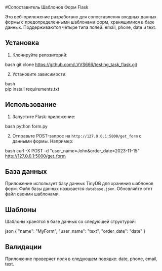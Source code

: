 #Сопоставитель Шаблонов Форм Flask

Это веб-приложение разработано для сопоставления входных данных формы с предопределенными шаблонами форм, хранящимися в базе данных. Поддерживаются четыре типа полей: email, phone, date и text.

## Установка

1. Клонируйте репозиторий:
   
bash
   git clone https://github.com/LVVS666/testing_task_flask.git
  

2. Установите зависимости:

bash   
pip install requirements.txt
  
  

## Использование

1. Запустите Flask-приложение:
   
bash
   python form.py
  

2. Отправьте POST-запрос на `http://127.0.0.1:5000/get_form` с данными формы. Например:
   
bash
   curl -X POST -d "user_name=John&order_date=2023-11-15" http://127.0.0.1:5000/get_form
  

## База данных

Приложение использует базу данных TinyDB для хранения шаблонов форм. Файл базы данных называется `database.json`. Обновляйте этот файл своими шаблонами.

## Шаблоны

Шаблоны хранятся в базе данных со следующей структурой:

json
{
    "name": "MyForm",
    "user_name": "text",
    "order_date": "date"
}

## Валидации

Приложение проверяет поля в следующем порядке: date, phone, email, text.


